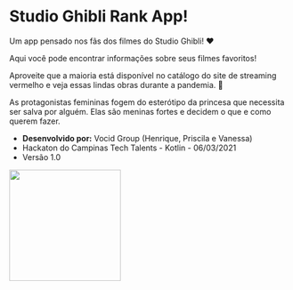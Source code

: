 # Studio Ghibli Rank App!

Um app pensado nos fãs dos filmes do Studio Ghibli! ❤️

Aqui você pode encontrar informações sobre seus filmes favoritos!

Aproveite que a maioria está disponível no catálogo do site de streaming vermelho e veja essas lindas obras durante a pandemia. 🥰

As protagonistas femininas fogem do esterótipo da princesa que necessita ser salva por alguém. Elas são meninas fortes e decidem o que e como querem fazer.

- **Desenvolvido por:** Vocid Group (Henrique, Priscila e Vanessa)
- Hackaton do Campinas Tech Talents - Kotlin - 06/03/2021
- Versão 1.0

<img src= "https://user-images.githubusercontent.com/73479796/110218639-98961200-7e99-11eb-9383-554b3f3280cd.jpeg" width="200">
